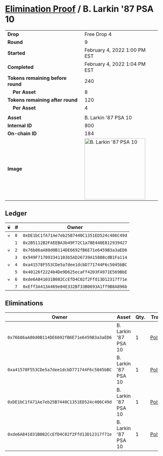 # [Elimination Proof](./readme.md) / B. Larkin &#039;87 PSA 10

|||
|---|---|
| **Drop** | Free Drop 4 |
| **Round** | 9 |
| **Started** | February 4, 2022 1:00 PM EST |
| **Completed** | February 4, 2022 1:04 PM EST |
| **Tokens remaining before round** | 240 |
| **&nbsp;&nbsp;&nbsp;&nbsp;Per Asset** | 8 |
| **Tokens remaining after round** | 120 |
| **&nbsp;&nbsp;&nbsp;&nbsp;Per Asset** | 4 |
| | |
| **Asset** | B. Larkin &#039;87 PSA 10 |
| **Internal ID** | 800 |
| **On-chain ID** | 184 |
| **Image** | <img src="https://tcdn.blokpax.com/957181fa-d416-492d-a88d-3750157c24cd/889e4c4715fd7ef837a028cb3e32edc8c47e53de1ec821e0a029db2faed039f4.jpg" height="200" alt="B. Larkin &#039;87 PSA 10" /> |

## Ledger

| 💀 | # | Owner |
| --- | --- | --- |
| 💀 | `0` | `0xDE1bC1fA71Ae7eb25B7440C1351ED524c406C49d` |
|  | `1` | `0x2B5112B2FAEEBA3b49F72C1a7BE440E812939427` |
| 💀 | `2` | `0x76b86aA80d0B114DE6692fB6E71e6459B3a3aED6` |
|  | `3` | `0x949F717093341103b5AD26739A15888cdB1Fa114` |
| 💀 | `4` | `0xa41578F553CDe5a7dee1dcbD771744F6c5045bBC` |
|  | `5` | `0x40126f2224b4De9D625ecaFf4203FA971E569BbE` |
| 💀 | `6` | `0xde6A841031B082CcEfD4C02f2Ffd13D12317f71e` |
|  | `7` | `0xEff3A413A469e04E332Bf33B0693A1ff9B8A896b` |


## Eliminations

| Owner | Asset | Qty. | Transaction |
| --- | --- | --- | --- |
| `0x76b86aA80d0B114DE6692fB6E71e6459B3a3aED6` | B. Larkin '87 PSA 10 | 1 | [Polygonscan](https://polygonscan.com/tx/0x58b6ad9ab699cbf82afd78670cc3d6cfd301a2d7217785b01ed238995c643bbf) |
| `0xa41578F553CDe5a7dee1dcbD771744F6c5045bBC` | B. Larkin '87 PSA 10 | 1 | [Polygonscan](https://polygonscan.com/tx/0x5d401b0af23b311d44f5eb735e0a45a883dbebc71bfbd1ad60d2d5a2ce72f725) |
| `0xDE1bC1fA71Ae7eb25B7440C1351ED524c406C49d` | B. Larkin '87 PSA 10 | 1 | [Polygonscan](https://polygonscan.com/tx/0x92f07313a087c1fc0c7c14ccac73101ee8e399039c48ab35163c41f8f70540a1) |
| `0xde6A841031B082CcEfD4C02f2Ffd13D12317f71e` | B. Larkin '87 PSA 10 | 1 | [Polygonscan](https://polygonscan.com/tx/0x14e52723bcb5d0524ef18fcd02c31f16ba84d41b520bf3eaa9eec4738225a006) |
